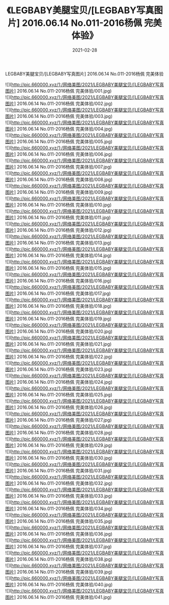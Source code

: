 ﻿---
layout: post
title:  《LEGBABY美腿宝贝/[LEGBABY写真图片] 2016.06.14 No.011-2016杨佩 完美体验》
date:   2021-02-28
img: http://pic.660000.xyz/1:/网络美图/2021/LEGBABY美腿宝贝/[LEGBABY写真图片] 2016.06.14 No.011-2016杨佩 完美体验/000.jpg
categories: [美女, 清纯, 唯美]
---

LEGBABY美腿宝贝/[LEGBABY写真图片] 2016.06.14 No.011-2016杨佩 完美体验

 ![](http://pic.660000.xyz/1:/网络美图/2021/LEGBABY美腿宝贝/[LEGBABY写真图片] 2016.06.14 No.011-2016杨佩 完美体验/001.jpg) <br>![](http://pic.660000.xyz/1:/网络美图/2021/LEGBABY美腿宝贝/[LEGBABY写真图片] 2016.06.14 No.011-2016杨佩 完美体验/002.jpg) <br>![](http://pic.660000.xyz/1:/网络美图/2021/LEGBABY美腿宝贝/[LEGBABY写真图片] 2016.06.14 No.011-2016杨佩 完美体验/003.jpg) <br>![](http://pic.660000.xyz/1:/网络美图/2021/LEGBABY美腿宝贝/[LEGBABY写真图片] 2016.06.14 No.011-2016杨佩 完美体验/004.jpg) <br>![](http://pic.660000.xyz/1:/网络美图/2021/LEGBABY美腿宝贝/[LEGBABY写真图片] 2016.06.14 No.011-2016杨佩 完美体验/005.jpg) <br>![](http://pic.660000.xyz/1:/网络美图/2021/LEGBABY美腿宝贝/[LEGBABY写真图片] 2016.06.14 No.011-2016杨佩 完美体验/006.jpg) <br>![](http://pic.660000.xyz/1:/网络美图/2021/LEGBABY美腿宝贝/[LEGBABY写真图片] 2016.06.14 No.011-2016杨佩 完美体验/007.jpg) <br>![](http://pic.660000.xyz/1:/网络美图/2021/LEGBABY美腿宝贝/[LEGBABY写真图片] 2016.06.14 No.011-2016杨佩 完美体验/008.jpg) <br>![](http://pic.660000.xyz/1:/网络美图/2021/LEGBABY美腿宝贝/[LEGBABY写真图片] 2016.06.14 No.011-2016杨佩 完美体验/009.jpg) <br>![](http://pic.660000.xyz/1:/网络美图/2021/LEGBABY美腿宝贝/[LEGBABY写真图片] 2016.06.14 No.011-2016杨佩 完美体验/010.jpg) <br>![](http://pic.660000.xyz/1:/网络美图/2021/LEGBABY美腿宝贝/[LEGBABY写真图片] 2016.06.14 No.011-2016杨佩 完美体验/011.jpg) <br>![](http://pic.660000.xyz/1:/网络美图/2021/LEGBABY美腿宝贝/[LEGBABY写真图片] 2016.06.14 No.011-2016杨佩 完美体验/012.jpg) <br>![](http://pic.660000.xyz/1:/网络美图/2021/LEGBABY美腿宝贝/[LEGBABY写真图片] 2016.06.14 No.011-2016杨佩 完美体验/013.jpg) <br>![](http://pic.660000.xyz/1:/网络美图/2021/LEGBABY美腿宝贝/[LEGBABY写真图片] 2016.06.14 No.011-2016杨佩 完美体验/014.jpg) <br>![](http://pic.660000.xyz/1:/网络美图/2021/LEGBABY美腿宝贝/[LEGBABY写真图片] 2016.06.14 No.011-2016杨佩 完美体验/015.jpg) <br>![](http://pic.660000.xyz/1:/网络美图/2021/LEGBABY美腿宝贝/[LEGBABY写真图片] 2016.06.14 No.011-2016杨佩 完美体验/016.jpg) <br>![](http://pic.660000.xyz/1:/网络美图/2021/LEGBABY美腿宝贝/[LEGBABY写真图片] 2016.06.14 No.011-2016杨佩 完美体验/017.jpg) <br>![](http://pic.660000.xyz/1:/网络美图/2021/LEGBABY美腿宝贝/[LEGBABY写真图片] 2016.06.14 No.011-2016杨佩 完美体验/018.jpg) <br>![](http://pic.660000.xyz/1:/网络美图/2021/LEGBABY美腿宝贝/[LEGBABY写真图片] 2016.06.14 No.011-2016杨佩 完美体验/019.jpg) <br>![](http://pic.660000.xyz/1:/网络美图/2021/LEGBABY美腿宝贝/[LEGBABY写真图片] 2016.06.14 No.011-2016杨佩 完美体验/020.jpg) <br>![](http://pic.660000.xyz/1:/网络美图/2021/LEGBABY美腿宝贝/[LEGBABY写真图片] 2016.06.14 No.011-2016杨佩 完美体验/021.jpg) <br>![](http://pic.660000.xyz/1:/网络美图/2021/LEGBABY美腿宝贝/[LEGBABY写真图片] 2016.06.14 No.011-2016杨佩 完美体验/022.jpg) <br>![](http://pic.660000.xyz/1:/网络美图/2021/LEGBABY美腿宝贝/[LEGBABY写真图片] 2016.06.14 No.011-2016杨佩 完美体验/023.jpg) <br>![](http://pic.660000.xyz/1:/网络美图/2021/LEGBABY美腿宝贝/[LEGBABY写真图片] 2016.06.14 No.011-2016杨佩 完美体验/024.jpg) <br>![](http://pic.660000.xyz/1:/网络美图/2021/LEGBABY美腿宝贝/[LEGBABY写真图片] 2016.06.14 No.011-2016杨佩 完美体验/025.jpg) <br>![](http://pic.660000.xyz/1:/网络美图/2021/LEGBABY美腿宝贝/[LEGBABY写真图片] 2016.06.14 No.011-2016杨佩 完美体验/026.jpg) <br>![](http://pic.660000.xyz/1:/网络美图/2021/LEGBABY美腿宝贝/[LEGBABY写真图片] 2016.06.14 No.011-2016杨佩 完美体验/027.jpg) <br>![](http://pic.660000.xyz/1:/网络美图/2021/LEGBABY美腿宝贝/[LEGBABY写真图片] 2016.06.14 No.011-2016杨佩 完美体验/028.jpg) <br>![](http://pic.660000.xyz/1:/网络美图/2021/LEGBABY美腿宝贝/[LEGBABY写真图片] 2016.06.14 No.011-2016杨佩 完美体验/029.jpg) <br>![](http://pic.660000.xyz/1:/网络美图/2021/LEGBABY美腿宝贝/[LEGBABY写真图片] 2016.06.14 No.011-2016杨佩 完美体验/030.jpg) <br>![](http://pic.660000.xyz/1:/网络美图/2021/LEGBABY美腿宝贝/[LEGBABY写真图片] 2016.06.14 No.011-2016杨佩 完美体验/031.jpg) <br>![](http://pic.660000.xyz/1:/网络美图/2021/LEGBABY美腿宝贝/[LEGBABY写真图片] 2016.06.14 No.011-2016杨佩 完美体验/032.jpg) <br>![](http://pic.660000.xyz/1:/网络美图/2021/LEGBABY美腿宝贝/[LEGBABY写真图片] 2016.06.14 No.011-2016杨佩 完美体验/033.jpg) <br>![](http://pic.660000.xyz/1:/网络美图/2021/LEGBABY美腿宝贝/[LEGBABY写真图片] 2016.06.14 No.011-2016杨佩 完美体验/034.jpg) <br>![](http://pic.660000.xyz/1:/网络美图/2021/LEGBABY美腿宝贝/[LEGBABY写真图片] 2016.06.14 No.011-2016杨佩 完美体验/035.jpg) <br>![](http://pic.660000.xyz/1:/网络美图/2021/LEGBABY美腿宝贝/[LEGBABY写真图片] 2016.06.14 No.011-2016杨佩 完美体验/036.jpg) <br>![](http://pic.660000.xyz/1:/网络美图/2021/LEGBABY美腿宝贝/[LEGBABY写真图片] 2016.06.14 No.011-2016杨佩 完美体验/037.jpg) <br>![](http://pic.660000.xyz/1:/网络美图/2021/LEGBABY美腿宝贝/[LEGBABY写真图片] 2016.06.14 No.011-2016杨佩 完美体验/038.jpg) <br>![](http://pic.660000.xyz/1:/网络美图/2021/LEGBABY美腿宝贝/[LEGBABY写真图片] 2016.06.14 No.011-2016杨佩 完美体验/039.jpg) <br>![](http://pic.660000.xyz/1:/网络美图/2021/LEGBABY美腿宝贝/[LEGBABY写真图片] 2016.06.14 No.011-2016杨佩 完美体验/040.jpg) <br>![](http://pic.660000.xyz/1:/网络美图/2021/LEGBABY美腿宝贝/[LEGBABY写真图片] 2016.06.14 No.011-2016杨佩 完美体验/041.jpg) <br>